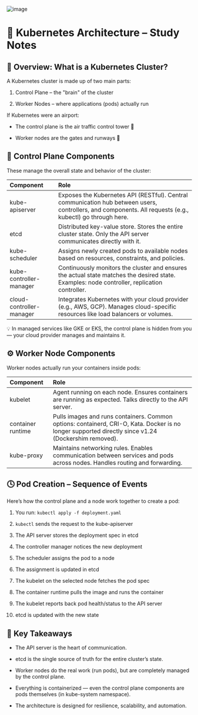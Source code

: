 ![image](https://github.com/user-attachments/assets/fa0805fa-c246-4d50-bebb-3cb370e8799c)


# 📘 Kubernetes Architecture – Study Notes

## 🧱 Overview: What is a Kubernetes Cluster?
A Kubernetes cluster is made up of two main parts:

1. Control Plane – the "brain" of the cluster

2. Worker Nodes – where applications (pods) actually run

If Kubernetes were an airport:

- The control plane is the air traffic control tower 🛫

- Worker nodes are the gates and runways 🛬

## 🧠 Control Plane Components
These manage the overall state and behavior of the cluster:


|Component|Role|
|:------|:---|
|kube-apiserver|	Exposes the Kubernetes API (RESTful). Central communication hub between users, controllers, and components. All requests (e.g., kubectl) go through here.
|etcd|Distributed key-value store. Stores the entire cluster state. Only the API server communicates directly with it.|
|kube-scheduler	|Assigns newly created pods to available nodes based on resources, constraints, and policies.|
|kube-controller-manager|	Continuously monitors the cluster and ensures the actual state matches the desired state. Examples: node controller, replication controller.|
|cloud-controller-manager|	Integrates Kubernetes with your cloud provider (e.g., AWS, GCP). Manages cloud-specific resources like load balancers or volumes.|

💡 In managed services like GKE or EKS, the control plane is hidden from you — your cloud provider manages and maintains it.

## ⚙️ Worker Node Components
Worker nodes actually run your containers inside pods:

|Component|Role|
|:------|:---|
|kubelet	|Agent running on each node. Ensures containers are running as expected. Talks directly to the API server.|
|container runtime	|Pulls images and runs containers. Common options: containerd, CRI-O, Kata. Docker is no longer supported directly since v1.24 (Dockershim removed).|
|kube-proxy|	Maintains networking rules. Enables communication between services and pods across nodes. Handles routing and forwarding.|

## 🕓 Pod Creation – Sequence of Events
Here’s how the control plane and a node work together to create a pod:

1. You run: `kubectl apply -f deployment.yaml`

2. `kubectl` sends the request to the kube-apiserver

3. The API server stores the deployment spec in etcd

4. The controller manager notices the new deployment

5. The scheduler assigns the pod to a node

6. The assignment is updated in etcd

7. The kubelet on the selected node fetches the pod spec

8. The container runtime pulls the image and runs the container

9. The kubelet reports back pod health/status to the API server

10. etcd is updated with the new state

## 🧩 Key Takeaways
- The API server is the heart of communication.

- etcd is the single source of truth for the entire cluster’s state.
 
- Worker nodes do the real work (run pods), but are completely managed by the control plane.

- Everything is containerized — even the control plane components are pods themselves (in kube-system namespace).

- The architecture is designed for resilience, scalability, and automation.

